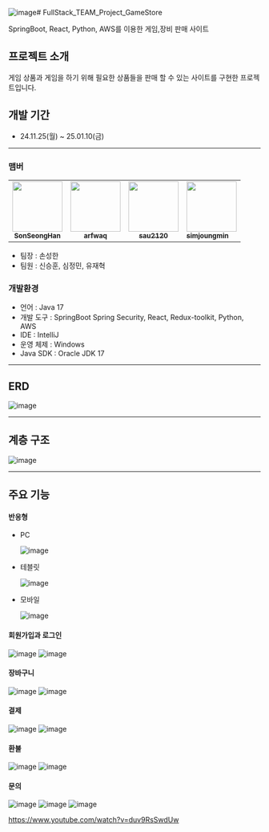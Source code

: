 ![image](https://github.com/user-attachments/assets/d7269336-eea4-445a-87d7-33d7be568ef0)# FullStack_TEAM_Project_GameStore

SpringBoot, React, Python, AWS를 이용한 게임,장비 판매 사이트

## 프로젝트 소개
게임 상품과 게임을 하기 위해 필요한 상품들을 판매 할 수 있는 사이트를 구현한 프로젝트입니다.

## 개발 기간

- 24.11.25(월) ~ 25.01.10(금)

---
### 맴버
<table>
  <tr>
    <td align="center"><a href="https://github.com/SonSeongHan"><img src="https://avatars.githubusercontent.com/SonSeongHan" width="100px;" alt=""/><br /><sub><b>SonSeongHan</b></sub></a></td>
    <td align="center"><a href="https://github.com/arfwaq"><img src="https://avatars.githubusercontent.com/arfwaq" width="100px;" alt=""/><br /><sub><b>arfwaq</b></sub></a></td>
    <td align="center"><a href="https://github.com/sau2120"><img src="https://avatars.githubusercontent.com/sau2120" width="100px;" alt=""/><br /><sub><b>sau2120</b></sub></a></td>
    <td align="simjoungmin"><a href="https://github.com/simjoungmin"><img src="https://avatars.githubusercontent.com/simjoungmin" width="100px;" alt=""/><br /><sub><b>simjoungmin</b></sub></a></td>
  </tr>
</table>

- 팀장 : 손성한
- 팀원 : 신승훈, 심정민, 유재혁

### 개발환경
- 언어 : Java 17
- 개발 도구 : SpringBoot Spring Security, React, Redux-toolkit, Python, AWS
- IDE : IntelliJ
- 운영 체제 : Windows
- Java SDK : Oracle JDK 17

---
## ERD
![image](https://github.com/user-attachments/assets/b33cd873-f4ce-4d42-9b7f-eabcd0c5db22)

---
## 계층 구조
![image](https://github.com/user-attachments/assets/b08fe72f-5415-4ef6-b36a-87b3b851189f)


---
## 주요 기능

#### 반응형
- PC
  
  ![image](https://github.com/user-attachments/assets/282ed6bb-a7b2-4dd7-b188-98ed3fd88b87)
- 테블릿
  
  ![image](https://github.com/user-attachments/assets/bf44f4e7-40a6-4c79-b580-708d595dbfb1)
- 모바일
  
  ![image](https://github.com/user-attachments/assets/bc35e60b-49b5-449f-9ce3-4cc05250bf05)
  


#### 회원가입과 로그인
![image](https://github.com/user-attachments/assets/9ef64dd1-3a13-4959-b242-7dfe95cf956b)
![image](https://github.com/user-attachments/assets/08b4fdeb-c491-4fe3-ba5a-0c0bc4515669)



#### 장바구니
![image](https://github.com/user-attachments/assets/37f6dd30-26fd-4835-9d69-7664d0310dfc)
![image](https://github.com/user-attachments/assets/2f9429f0-fe13-49a0-8a8f-681b943caf90)


#### 결제
![image](https://github.com/user-attachments/assets/b0619e79-9134-4c94-8ed2-a79c0896148d)
![image](https://github.com/user-attachments/assets/bb6ebc14-bca5-4530-b330-4d9af924fd04)


#### 환불
![image](https://github.com/user-attachments/assets/76265f19-9dbf-4ebd-bbe1-b3da3aa3a1fa)
![image](https://github.com/user-attachments/assets/ee86708a-da64-4f96-afcb-199b54bb4472)


#### 문의
![image](https://github.com/user-attachments/assets/3e91357b-9489-47e1-b4e9-23013c077784)
![image](https://github.com/user-attachments/assets/29800c54-97bf-4a40-99f4-1ce93018fd71)
![image](https://github.com/user-attachments/assets/302f7048-3b20-433a-870d-b1a2ceb5ae5a)











https://www.youtube.com/watch?v=duv9RsSwdUw
